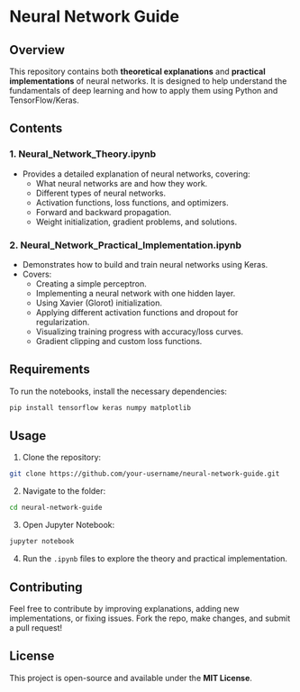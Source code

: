 # Neural Network Guide

## Overview
This repository contains both **theoretical explanations** and **practical implementations** of neural networks. It is designed to help understand the fundamentals of deep learning and how to apply them using Python and TensorFlow/Keras.

## Contents
### 1. Neural_Network_Theory.ipynb
- Provides a detailed explanation of neural networks, covering:
  - What neural networks are and how they work.
  - Different types of neural networks.
  - Activation functions, loss functions, and optimizers.
  - Forward and backward propagation.
  - Weight initialization, gradient problems, and solutions.
  
### 2. Neural_Network_Practical_Implementation.ipynb
- Demonstrates how to build and train neural networks using Keras.
- Covers:
  - Creating a simple perceptron.
  - Implementing a neural network with one hidden layer.
  - Using Xavier (Glorot) initialization.
  - Applying different activation functions and dropout for regularization.
  - Visualizing training progress with accuracy/loss curves.
  - Gradient clipping and custom loss functions.

## Requirements
To run the notebooks, install the necessary dependencies:
```bash
pip install tensorflow keras numpy matplotlib
```

## Usage
1. Clone the repository:
```bash
git clone https://github.com/your-username/neural-network-guide.git
```
2. Navigate to the folder:
```bash
cd neural-network-guide
```
3. Open Jupyter Notebook:
```bash
jupyter notebook
```
4. Run the `.ipynb` files to explore the theory and practical implementation.

## Contributing
Feel free to contribute by improving explanations, adding new implementations, or fixing issues. Fork the repo, make changes, and submit a pull request!

## License
This project is open-source and available under the **MIT License**.

